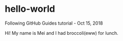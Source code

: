 # hello-world
Following GitHub Guides tutorial - Oct 15, 2018

Hi! My name is Mei and I had broccoli(eww) for lunch.
